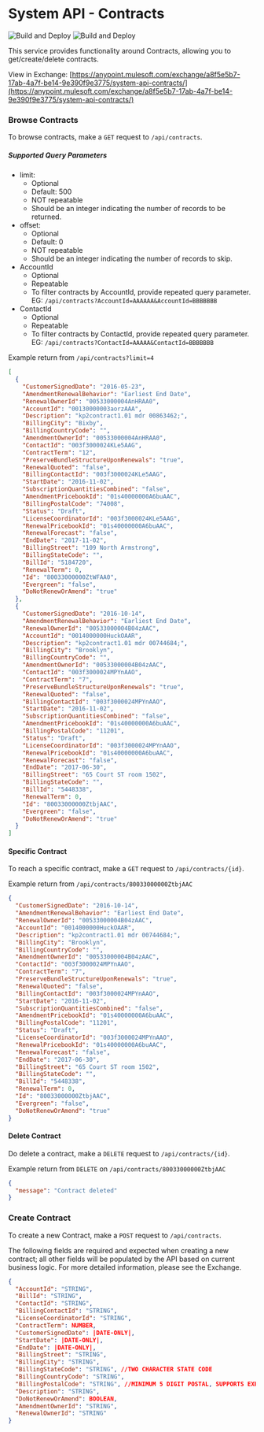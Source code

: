 # System API - Contracts

![Build and Deploy](https://github.com/mikeacjones/contract-sapi/workflows/Build%20and%20Deploy/badge.svg?branch=master)
![Build and Deploy](https://github.com/mikeacjones/contract-sapi/workflows/Build%20and%20Deploy/badge.svg?branch=sandbox)

This service provides functionality around Contracts, allowing you to get/create/delete contracts.

View in Exchange: [https://anypoint.mulesoft.com/exchange/a8f5e5b7-17ab-4a7f-be14-9e390f9e3775/system-api-contracts/](https://anypoint.mulesoft.com/exchange/a8f5e5b7-17ab-4a7f-be14-9e390f9e3775/system-api-contracts/)

### Browse Contracts

To browse contracts, make a `GET` request to `/api/contracts`.

##### Supported Query Parameters

* limit:
  * Optional
  * Default: 500
  * NOT repeatable
  * Should be an integer indicating the number of records to be returned.
* offset:
  * Optional
  * Default: 0
  * NOT repeatable
  * Should be an integer indicating the number of records to skip.
* AccountId
  * Optional
  * Repeatable
  * To filter contracts by AccountId, provide repeated query parameter. EG: `/api/contracts?AccountId=AAAAAA&AccountId=BBBBBBB`
* ContactId
  * Optional
  * Repeatable
  * To filter contracts by ContactId, provide repeated query parameter. EG: `/api/contracts?ContactId=AAAAA&ContactId=BBBBBBB`

Example return from `/api/contracts?limit=4`

```JSON
[
  {
    "CustomerSignedDate": "2016-05-23",
    "AmendmentRenewalBehavior": "Earliest End Date",
    "RenewalOwnerId": "00533000004AnHRAA0",
    "AccountId": "00130000003aorzAAA",
    "Description": "kp2contract1.01 mdr 00863462;",
    "BillingCity": "Bixby",
    "BillingCountryCode": "",
    "AmendmentOwnerId": "00533000004AnHRAA0",
    "ContactId": "003f3000024KLe5AAG",
    "ContractTerm": "12",
    "PreserveBundleStructureUponRenewals": "true",
    "RenewalQuoted": "false",
    "BillingContactId": "003f3000024KLe5AAG",
    "StartDate": "2016-11-02",
    "SubscriptionQuantitiesCombined": "false",
    "AmendmentPricebookId": "01s40000000A6buAAC",
    "BillingPostalCode": "74008",
    "Status": "Draft",
    "LicenseCoordinatorId": "003f3000024KLe5AAG",
    "RenewalPricebookId": "01s40000000A6buAAC",
    "RenewalForecast": "false",
    "EndDate": "2017-11-02",
    "BillingStreet": "109 North Armstrong",
    "BillingStateCode": "",
    "BillId": "5184720",
    "RenewalTerm": 0,
    "Id": "80033000000ZtWFAA0",
    "Evergreen": "false",
    "DoNotRenewOrAmend": "true"
  },
  {
    "CustomerSignedDate": "2016-10-14",
    "AmendmentRenewalBehavior": "Earliest End Date",
    "RenewalOwnerId": "00533000004B04zAAC",
    "AccountId": "0014000000HuckOAAR",
    "Description": "kp2contract1.01 mdr 00744684;",
    "BillingCity": "Brooklyn",
    "BillingCountryCode": "",
    "AmendmentOwnerId": "00533000004B04zAAC",
    "ContactId": "003f3000024MPYnAAO",
    "ContractTerm": "7",
    "PreserveBundleStructureUponRenewals": "true",
    "RenewalQuoted": "false",
    "BillingContactId": "003f3000024MPYnAAO",
    "StartDate": "2016-11-02",
    "SubscriptionQuantitiesCombined": "false",
    "AmendmentPricebookId": "01s40000000A6buAAC",
    "BillingPostalCode": "11201",
    "Status": "Draft",
    "LicenseCoordinatorId": "003f3000024MPYnAAO",
    "RenewalPricebookId": "01s40000000A6buAAC",
    "RenewalForecast": "false",
    "EndDate": "2017-06-30",
    "BillingStreet": "65 Court ST room 1502",
    "BillingStateCode": "",
    "BillId": "5448338",
    "RenewalTerm": 0,
    "Id": "80033000000ZtbjAAC",
    "Evergreen": "false",
    "DoNotRenewOrAmend": "true"
  }
]
```

#### Specific Contract

To reach a specific contract, make a `GET` request to `/api/contracts/{id}`.

Example return from `/api/contracts/80033000000ZtbjAAC`

```JSON
{
  "CustomerSignedDate": "2016-10-14",
  "AmendmentRenewalBehavior": "Earliest End Date",
  "RenewalOwnerId": "00533000004B04zAAC",
  "AccountId": "0014000000HuckOAAR",
  "Description": "kp2contract1.01 mdr 00744684;",
  "BillingCity": "Brooklyn",
  "BillingCountryCode": "",
  "AmendmentOwnerId": "00533000004B04zAAC",
  "ContactId": "003f3000024MPYnAAO",
  "ContractTerm": "7",
  "PreserveBundleStructureUponRenewals": "true",
  "RenewalQuoted": "false",
  "BillingContactId": "003f3000024MPYnAAO",
  "StartDate": "2016-11-02",
  "SubscriptionQuantitiesCombined": "false",
  "AmendmentPricebookId": "01s40000000A6buAAC",
  "BillingPostalCode": "11201",
  "Status": "Draft",
  "LicenseCoordinatorId": "003f3000024MPYnAAO",
  "RenewalPricebookId": "01s40000000A6buAAC",
  "RenewalForecast": "false",
  "EndDate": "2017-06-30",
  "BillingStreet": "65 Court ST room 1502",
  "BillingStateCode": "",
  "BillId": "5448338",
  "RenewalTerm": 0,
  "Id": "80033000000ZtbjAAC",
  "Evergreen": "false",
  "DoNotRenewOrAmend": "true"
}
```

#### Delete Contract

Do delete a contract, make a `DELETE` request to `/api/contracts/{id}`.

Example return from `DELETE` on `/api/contracts/80033000000ZtbjAAC`

```JSON
{
  "message": "Contract deleted"
}
```

### Create Contract

To create a new Contract, make a `POST` request to `/api/contracts`.

The following fields are required and expected when creating a new contract; all other fields will be populated by the API based on current business logic. For more detailed information, please see the Exchange.

```JSON
{
  "AccountId": "STRING",
  "BillId": "STRING",
  "ContactId": "STRING",
  "BillingContactId": "STRING",
  "LicenseCoordinatorId": "STRING",
  "ContractTerm": NUMBER,
  "CustomerSignedDate": |DATE-ONLY|,
  "StartDate": |DATE-ONLY|,
  "EndDate": |DATE-ONLY|,
  "BillingStreet": "STRING",
  "BillingCity": "STRING",
  "BillingStateCode": "STRING", //TWO CHARACTER STATE CODE
  "BillingCountryCode": "STRING",
  "BillingPostalCode": "STRING", //MINIMUM 5 DIGIT POSTAL, SUPPORTS EXPANDED POSTAL
  "Description": "STRING",
  "DoNotRenewOrAmend": BOOLEAN,
  "AmendmentOwnerId": "STRING",
  "RenewalOwnerId": "STRING"
}
```